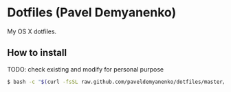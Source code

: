 # Dotfiles (Pavel Demyanenko)

My OS X dotfiles.

## How to install


TODO: check existing and modify for personal purpose

```bash
$ bash -c "$(curl -fsSL raw.github.com/paveldemyanenko/dotfiles/master/bin/dotfiles)"
```
